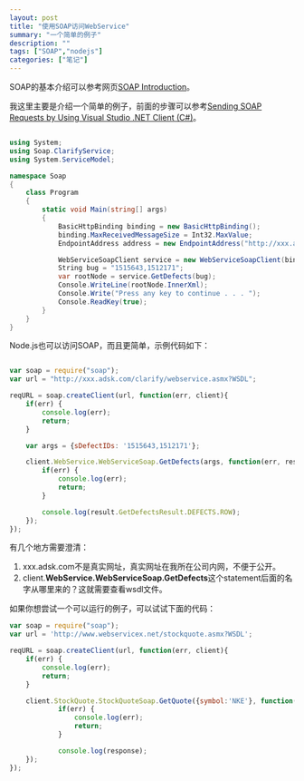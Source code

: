 ```yaml
---
layout: post
title: "使用SOAP访问WebService"
summary: "一个简单的例子"
description: ""
tags: ["SOAP","nodejs"]
categories: ["笔记"]
---
```

SOAP的基本介绍可以参考网页[SOAP Introduction](http://www.w3schools.com/webservices/ws_soap_intro.asp)。

我这里主要是介绍一个简单的例子，前面的步骤可以参考[Sending SOAP Requests by Using Visual Studio .NET Client (C#)](https://technet.microsoft.com/en-us/library/aa226051(v=sql.80).aspx)。

```csharp

using System;
using Soap.ClarifyService;
using System.ServiceModel;

namespace Soap
{
    class Program
    {
        static void Main(string[] args)
        {
            BasicHttpBinding binding = new BasicHttpBinding();
            binding.MaxReceivedMessageSize = Int32.MaxValue;
            EndpointAddress address = new EndpointAddress("http://xxx.adsk.com/clarify/webservice.asmx");

            WebServiceSoapClient service = new WebServiceSoapClient(binding, address);
            String bug = "1515643,1512171";
            var rootNode = service.GetDefects(bug);
            Console.WriteLine(rootNode.InnerXml);
            Console.Write("Press any key to continue . . . ");
            Console.ReadKey(true);
        }
    }
}

```

Node.js也可以访问SOAP，而且更简单，示例代码如下：

```javascript

var soap = require("soap");
var url = "http://xxx.adsk.com/clarify/webservice.asmx?WSDL";

reqURL = soap.createClient(url, function(err, client){
    if(err) {
        console.log(err);
        return;
    }

    var args = {sDefectIDs: '1515643,1512171'};

    client.WebService.WebServiceSoap.GetDefects(args, function(err, result){
        if(err) {
            console.log(err);
            return;
        }

        console.log(result.GetDefectsResult.DEFECTS.ROW);
    });
});

```

有几个地方需要澄清：

1. xxx.adsk.com不是真实网址，真实网址在我所在公司内网，不便于公开。
2. client.**WebService.WebServiceSoap.GetDefects**这个statement后面的名字从哪里来的？这就需要查看wsdl文件。

如果你想尝试一个可以运行的例子，可以试试下面的代码：

```javascript
var soap = require("soap");
var url = 'http://www.webservicex.net/stockquote.asmx?WSDL';

reqURL = soap.createClient(url, function(err, client){
    if(err) {
        console.log(err);
        return;
    }

    client.StockQuote.StockQuoteSoap.GetQuote({symbol:'NKE'}, function(err, response){
            if(err) {
                console.log(err);
                return;
            }

            console.log(response);
    });
});

```



